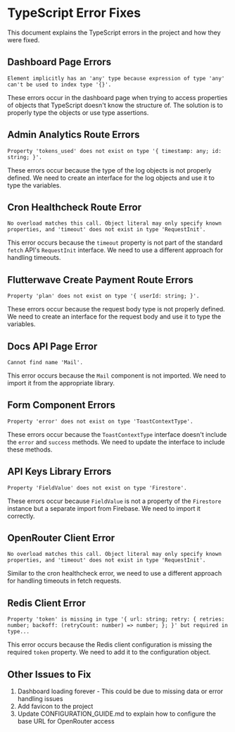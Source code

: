 # TypeScript Error Fixes

This document explains the TypeScript errors in the project and how they were fixed.

## Dashboard Page Errors

```
Element implicitly has an 'any' type because expression of type 'any' can't be used to index type '{}'.
```

These errors occur in the dashboard page when trying to access properties of objects that TypeScript doesn't know the structure of. The solution is to properly type the objects or use type assertions.

## Admin Analytics Route Errors

```
Property 'tokens_used' does not exist on type '{ timestamp: any; id: string; }'.
```

These errors occur because the type of the log objects is not properly defined. We need to create an interface for the log objects and use it to type the variables.

## Cron Healthcheck Route Error

```
No overload matches this call. Object literal may only specify known properties, and 'timeout' does not exist in type 'RequestInit'.
```

This error occurs because the `timeout` property is not part of the standard `fetch` API's `RequestInit` interface. We need to use a different approach for handling timeouts.

## Flutterwave Create Payment Route Errors

```
Property 'plan' does not exist on type '{ userId: string; }'.
```

These errors occur because the request body type is not properly defined. We need to create an interface for the request body and use it to type the variables.

## Docs API Page Error

```
Cannot find name 'Mail'.
```

This error occurs because the `Mail` component is not imported. We need to import it from the appropriate library.

## Form Component Errors

```
Property 'error' does not exist on type 'ToastContextType'.
```

These errors occur because the `ToastContextType` interface doesn't include the `error` and `success` methods. We need to update the interface to include these methods.

## API Keys Library Errors

```
Property 'FieldValue' does not exist on type 'Firestore'.
```

These errors occur because `FieldValue` is not a property of the `Firestore` instance but a separate import from Firebase. We need to import it correctly.

## OpenRouter Client Error

```
No overload matches this call. Object literal may only specify known properties, and 'timeout' does not exist in type 'RequestInit'.
```

Similar to the cron healthcheck error, we need to use a different approach for handling timeouts in fetch requests.

## Redis Client Error

```
Property 'token' is missing in type '{ url: string; retry: { retries: number; backoff: (retryCount: number) => number; }; }' but required in type...
```

This error occurs because the Redis client configuration is missing the required `token` property. We need to add it to the configuration object.

## Other Issues to Fix

1. Dashboard loading forever - This could be due to missing data or error handling issues
2. Add favicon to the project
3. Update CONFIGURATION_GUIDE.md to explain how to configure the base URL for OpenRouter access